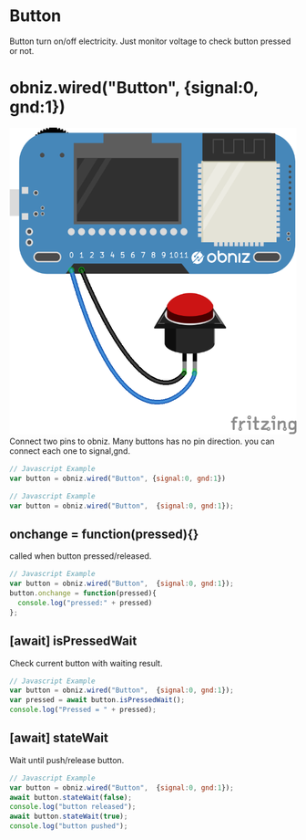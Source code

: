 # Button
Button turn on/off electricity. Just monitor voltage to check button pressed or not.

# obniz.wired("Button", {signal:0, gnd:1})

![photo of wired](./wired.png)
Connect two pins to obniz. Many buttons has no pin direction. you can connect each one to signal,gnd.

```Javascript
// Javascript Example
var button = obniz.wired("Button", {signal:0, gnd:1})
```


```Javascript
// Javascript Example
var button = obniz.wired("Button",  {signal:0, gnd:1});
```

## onchange = function(pressed){}
called when button pressed/released.

```Javascript
// Javascript Example
var button = obniz.wired("Button",  {signal:0, gnd:1});
button.onchange = function(pressed){
  console.log("pressed:" + pressed)
};
```

## [await] isPressedWait
Check current button with waiting result.
```Javascript
// Javascript Example
var button = obniz.wired("Button",  {signal:0, gnd:1});
var pressed = await button.isPressedWait();
console.log("Pressed = " + pressed);
```


## [await] stateWait
Wait until push/release button.
```Javascript
// Javascript Example
var button = obniz.wired("Button",  {signal:0, gnd:1});
await button.stateWait(false); 
console.log("button released");
await button.stateWait(true); 
console.log("button pushed");
```
